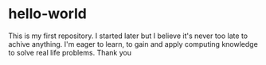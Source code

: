 # hello-world
This is my first repository.
I started later but I believe it's never too late to achive anything. I'm eager to learn, to gain and apply computing knowledge to solve real life problems.
Thank you
